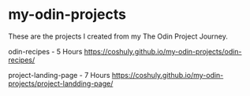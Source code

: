 # my-odin-projects
These are the projects I created from my The Odin Project Journey.

odin-recipes - 5 Hours
https://coshuly.github.io/my-odin-projects/odin-recipes/

project-landing-page - 7 Hours
https://coshuly.github.io/my-odin-projects/project-landding-page/

